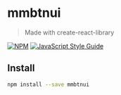 # mmbtnui

> Made with create-react-library

[![NPM](https://img.shields.io/npm/v/mmbtnui.svg)](https://www.npmjs.com/package/mmbtnui) [![JavaScript Style Guide](https://img.shields.io/badge/code_style-standard-brightgreen.svg)](https://standardjs.com)

## Install

```bash
npm install --save mmbtnui
```


